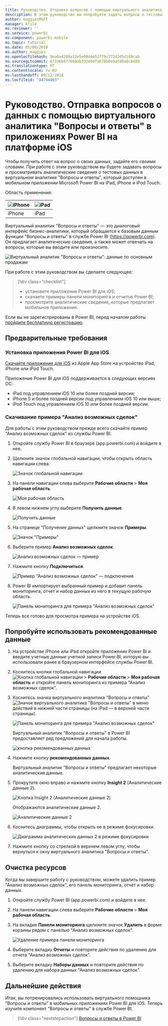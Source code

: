 ```yaml
---
title: Руководство. Отправка вопросов с помощью виртуального аналитика "Вопросы и ответы" в приложениях iOS (Power BI)
description: В этом руководстве вы попробуете задать вопросы о тестовых данных в свободной текстовой форме с помощью виртуального аналитика "Вопросы и ответы" в мобильном приложении Power BI на устройстве iOS.
author: maggiesMSFT
manager: kfile
ms.reviewer: ''
ms.service: powerbi
ms.component: powerbi-mobile
ms.topic: tutorial
ms.date: 05/08/2018
ms.author: maggies
ms.openlocfilehash: 8ea0ad288a12e5e08d4e52ff9c27242d5d169cab
ms.sourcegitcommit: 67336b077668ab332e04fa670b0e9afd0a0c6489
ms.translationtype: HT
ms.contentlocale: ru-RU
ms.lasthandoff: 09/12/2018
ms.locfileid: "44744403"
---
```

# <a name="tutorial-ask-questions-about-your-data-with-the-qa-virtual-analyst-in-ios-apps---power-bi"></a>Руководство. Отправка вопросов о данных с помощью виртуального аналитика "Вопросы и ответы" в приложениях Power BI на платформе iOS

Чтобы получить ответ на вопрос о своих данных, задайте его своими словами. При работе с этим руководством вы будете задавать вопросы и просматривать аналитические сведения о тестовых данных в виртуальном аналитике "Вопросы и ответы", который доступен в мобильном приложении Microsoft Power BI на iPad, iPhone и iPod Touch. 

Область применения:

| ![iPhone](./media/tutorial-mobile-apps-ios-qna/iphone-logo-50-px.png) | ![iPad](./media/tutorial-mobile-apps-ios-qna/ipad-logo-50-px.png) |
|:--- |:--- |
| iPhone |iPad |

Виртуальный аналитик "Вопросы и ответы" — это диалоговый интерфейс бизнес-аналитики, который обращается к базовым данным функции "Вопросы и ответы" в службе Power BI [(https://powerbi.com)](https://powerbi.com). Он предлагает аналитические сведения, а также может отвечать на вопросы, которые вы вводите или произносите.

![Виртуальный аналитик "Вопросы и ответы": данные по основным продажам](./media/tutorial-mobile-apps-ios-qna/power-bi-ios-q-n-a-top-sale-intro.png)

При работе с этим руководством вы сделаете следующее:

> [!div class="checklist"]
> * установите приложение Power BI для iOS;
> * скачаете примеры панели мониторинга и отчетов Power BI;
> * просмотрите аналитические сведения, которые предлагает мобильное приложение.

Если вы не зарегистрированы в Power BI, перед началом работы [пройдите бесплатную регистрацию](https://app.powerbi.com/signupredirect?pbi_source=web).

## <a name="prerequisites"></a>Предварительные требования

### <a name="install-the-power-bi-for-ios-app"></a>Установка приложения Power BI для iOS
[Скачайте приложение для iOS](http://go.microsoft.com/fwlink/?LinkId=522062 "Скачайте приложение для iPhone") из Apple App Store на устройство iPad, iPhone или iPod Touch.

Приложение Power BI для iOS поддерживается в следующих версиях ОС:
- iPad под управлением iOS 10 или более поздней версии;
- iPhone 5 и более поздней версии под управлением iOS 10 или выше; 
- iPod Touch под управлением iOS 10 или более поздней версии.

### <a name="download-the-opportunity-analysis-sample"></a>Скачивание примера "Анализ возможных сделок"
Для работы с этим руководством прежде всего скачайте пример "Анализ возможных сделок" из службы Power BI.

1. Откройте службу Power BI в браузере (app.powerbi.com) и войдите в нее.

1. Щелкните значок глобальной навигации, чтобы открыть область навигации слева.

    ![Значок глобальной навигации](./media/tutorial-mobile-apps-ios-qna/power-bi-android-quickstart-global-nav-icon.png)

2. На панели навигации слева выберите **Рабочие области** > **Моя рабочая область**.

    ![Моя рабочая область](./media/tutorial-mobile-apps-ios-qna/power-bi-android-quickstart-my-workspace.png)

3. В левом нижнем углу выберите **Получить данные**.
   
    ![Получить данные](./media/tutorial-mobile-apps-ios-qna/power-bi-get-data.png)

3. На странице "Получение данных" щелкните значок **Примеры**.
   
   ![Значок "Примеры"](./media/tutorial-mobile-apps-ios-qna/power-bi-samples-icon.png)

4. Выберите пример **Анализ возможных сделок**.
 
    ![Анализ возможных сделок — пример](./media/tutorial-mobile-apps-ios-qna/power-bi-oa.png)
 
8. Нажмите кнопку **Подключиться**.  
  
   ![Пример "Анализ возможных сделок" — подключение](./media/tutorial-mobile-apps-ios-qna/opportunity-connect.png)
   
5. Power BI импортирует выбранный пример и добавит панель мониторинга, отчет и набор данных из него в текущую рабочую область.
   
   ![Панель мониторинга для примера "Анализ возможных сделок"](./media/tutorial-mobile-apps-ios-qna/power-bi-service-opportunity-sample.png)

Теперь все готово для просмотра примера на устройстве iOS.

## <a name="try-featured-insights"></a>Попробуйте использовать рекомендованные данные
1. На устройстве iPhone или iPad откройте приложение Power BI и введите учетные данные учетной записи Power BI, которую вы использовали ранее в браузерном интерфейсе службы Power BI.

1.  Коснитесь кнопки глобальной навигации ![Кнопка глобальной навигации](./media/tutorial-mobile-apps-ios-qna/power-bi-iphone-global-nav-button.png) > **Рабочие области** > **Моя рабочая область** и откройте панель мониторинга из примера "Анализ возможных сделок".

2. Коснитесь значка виртуального аналитика "Вопросы и ответы" ![Значок виртуального аналитика "Вопросы и ответы"](./media/tutorial-mobile-apps-ios-qna/power-bi-ios-q-n-a-icon.png) в меню действий в нижней части страницы (на iPad — в верхней части страницы).

     ![Панель мониторинга для примера "Анализ возможных сделок"](./media/tutorial-mobile-apps-ios-qna/power-bi-ios-qna-opportunity-analysis.png)

     Виртуальный аналитик "Вопросы и ответы" в Power BI предоставляет ряд предложений для начала работы.

     ![кнопка рекомендованных данных](./media/tutorial-mobile-apps-ios-qna/power-bi-ios-qna-suggest-insights.png)
3. Нажмите кнопку **рекомендованных данных**.

     Виртуальный аналитик "Вопросы и ответы" предлагает некоторые аналитические данные.
4. Прокрутите окно вправо и нажмите кнопку **Insight 2** (Аналитические данные 2).

    ![Кнопка Insight 2 (Аналитические данные 2)](./media/tutorial-mobile-apps-ios-qna/power-bi-ios-qna-suggest-insight-2.png)

     Отображаются аналитические данные 2.

    ![Аналитические данные 2](./media/tutorial-mobile-apps-ios-qna/power-bi-ios-qna-show-insight-2.png)
5. Коснитесь диаграммы, чтобы открыть ее в режиме фокусировки.

    ![Диаграмма аналитических данных 2 в режиме фокусировки](./media/tutorial-mobile-apps-ios-qna/power-bi-ios-qna-open-insight-2.png)
6. Нажмите кнопку со стрелкой в верхнем левом углу, чтобы вернуться к окну виртуального аналитика "Вопросы и ответы".

## <a name="clean-up-resources"></a>Очистка ресурсов

Когда вы завершите работу с руководством, можете удалить пример "Анализ возможных сделок", его панель мониторинга, отчет и набор данных.

1. Откройте службу Power BI (app.powerbi.com) и войдите в нее.

2. На панели навигации слева выберите **Рабочие области** > **Моя рабочая область**.

3. На вкладке **Панели мониторинга** щелкните значок **Удалить** в форме корзины рядом с панелью "Анализ возможных сделок".

    ![Удаление примера панели мониторинга](./media/tutorial-mobile-apps-ios-qna/power-bi-service-delete-opportunity-sample.png)

4. Выберите вкладку **Отчеты** и повторите действия по удалению для отчета "Анализ возможных сделок".

5. Выберите вкладку **Наборы данных** и повторите действия по удалению для набора данных "Анализ возможных сделок".


## <a name="next-steps"></a>Дальнейшие действия

Итак, вы потренировались использовать виртуального помощника "Вопросы и ответы" в мобильных приложениях Power BI для iOS. Теперь изучите компонент "Вопросы и ответы" в службе Power BI.
> [!div class="nextstepaction"]
> [Вопросы и ответы в Power BI](../../power-bi-q-and-a.md)

